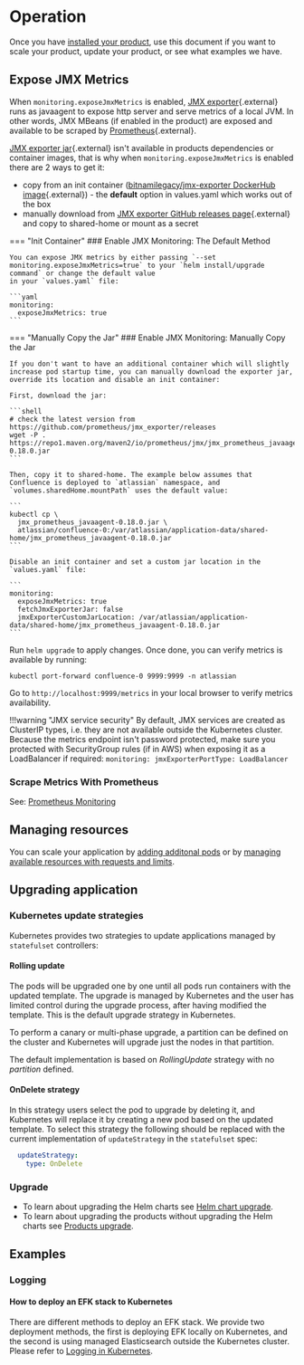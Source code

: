 # Operation
Once you have [installed your product](../userguide/INSTALLATION.md), use this document if you want to scale your product, update your product, or see what examples we have.

## Expose JMX Metrics

When `monitoring.exposeJmxMetrics` is enabled, [JMX exporter](https://github.com/prometheus/jmx_exporter){.external} runs as javaagent to expose http server and serve metrics of a local JVM. In other words, JMX MBeans (if enabled in the product) are exposed and available to be scraped by [Prometheus](https://prometheus.io/){.external}.

[JMX exporter jar](https://github.com/prometheus/jmx_exporter){.external} isn't available in products dependencies or container images, that is why when `monitoring.exposeJmxMetrics`
is enabled there are 2 ways to get it:

* copy from an init container ([bitnamilegacy/jmx-exporter DockerHub image](https://hub.docker.com/r/bitnamilegacy/jmx-exporter){.external}) - the **default** option in values.yaml which works out of the box
* manually download from [JMX exporter GitHub releases page](https://github.com/prometheus/jmx_exporter/tags){.external} and copy to shared-home or mount as a secret


=== "Init Container"
    ### Enable JMX Monitoring: The Default Method

    You can expose JMX metrics by either passing `--set monitoring.exposeJmxMetrics=true` to your `helm install/upgrade command` or change the default value
    in your `values.yaml` file:

    ```yaml
    monitoring:
      exposeJmxMetrics: true
    ```

=== "Manually Copy the Jar"
    ### Enable JMX Monitoring: Manually Copy the Jar

    If you don't want to have an additional container which will slightly increase pod startup time, you can manually download the exporter jar, override its location and disable an init container:

    First, download the jar:

    ```shell
    # check the latest version from https://github.com/prometheus/jmx_exporter/releases
    wget -P . https://repo1.maven.org/maven2/io/prometheus/jmx/jmx_prometheus_javaagent/0.18.0/jmx_prometheus_javaagent-0.18.0.jar
    ```

    Then, copy it to shared-home. The example below assumes that Confluence is deployed to `atlassian` namespace, and `volumes.sharedHome.mountPath` uses the default value:

    ```
    kubectl cp \
      jmx_prometheus_javaagent-0.18.0.jar \
      atlassian/confluence-0:/var/atlassian/application-data/shared-home/jmx_prometheus_javaagent-0.18.0.jar
    ```

    Disable an init container and set a custom jar location in the `values.yaml` file:

    ```
    monitoring:
      exposeJmxMetrics: true
      fetchJmxExporterJar: false
      jmxExporterCustomJarLocation: /var/atlassian/application-data/shared-home/jmx_prometheus_javaagent-0.18.0.jar
    ```

Run `helm upgrade` to apply changes. Once done, you can verify metrics is available by running:

```
kubectl port-forward confluence-0 9999:9999 -n atlassian 
``` 

Go to `http://localhost:9999/metrics` in your local browser to verify metrics availability.

!!!warning "JMX service security"
    By default, JMX services are created as ClusterIP types, i.e. they are not available outside the Kubernetes cluster.
    Because the metrics endpoint isn't password protected, make sure you protected with SecurityGroup rules (if in AWS)
    when exposing it as a LoadBalancer if required:
    ```
    monitoring:
      jmxExporterPortType: LoadBalancer
    ``` 

### Scrape Metrics With Prometheus

See: [Prometheus Monitoring](monitoring/PROMETHEUS.md)


## Managing resources

You can scale your application by [adding additonal pods](resource_management/RESOURCE_SCALING.md) or by [managing available resources with requests and limits](resource_management/RESOURCE_SCALING.md).

## Upgrading application

### Kubernetes update strategies
Kubernetes provides two strategies to update applications managed by `statefulset` controllers:

#### Rolling update
The pods will be upgraded one by one until all pods run containers with the updated template. The upgrade is managed by 
Kubernetes and the user has limited control during the upgrade process, after having modified the template. This is the default 
upgrade strategy in Kubernetes. 

To perform a canary or multi-phase upgrade, a partition can be defined on the cluster and Kubernetes will upgrade just 
the nodes in that partition. 

The default implementation is based on *RollingUpdate* strategy with no *partition* defined. 

#### OnDelete strategy
In this strategy users select the pod to upgrade by deleting it, and Kubernetes will replace it by creating a new pod
 based on the updated template. To select this strategy the following should be replaced with the current 
 implementation of `updateStrategy` in the `statefulset` spec:

```yaml
  updateStrategy:
    type: OnDelete
```  

### Upgrade

* To learn about upgrading the Helm charts see [Helm chart upgrade](upgrades/HELM_CHART_UPGRADE.md).  
* To learn about upgrading the products without upgrading the Helm charts see [Products upgrade](upgrades/PRODUCTS_UPGRADE.md).


## Examples
### Logging
#### How to deploy an EFK stack to Kubernetes
There are different methods to deploy an EFK stack. We provide two deployment methods, the first is deploying EFK locally on Kubernetes, and the second is using managed Elasticsearch outside the Kubernetes cluster. Please refer to [Logging in Kubernetes](../examples/logging/efk/EFK.md).
